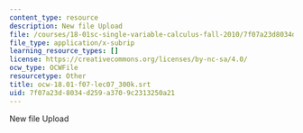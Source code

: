 ```yaml
---
content_type: resource
description: New file Upload
file: /courses/18-01sc-single-variable-calculus-fall-2010/7f07a23d8034d259a3709c2313250a21_ocw-18.01-f07-lec07_300k.srt
file_type: application/x-subrip
learning_resource_types: []
license: https://creativecommons.org/licenses/by-nc-sa/4.0/
ocw_type: OCWFile
resourcetype: Other
title: ocw-18.01-f07-lec07_300k.srt
uid: 7f07a23d-8034-d259-a370-9c2313250a21
---
```

New file Upload